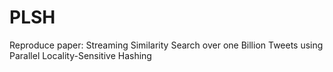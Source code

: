 # PLSH
  
Reproduce paper: Streaming Similarity Search over one Billion Tweets using Parallel Locality-Sensitive Hashing
  

